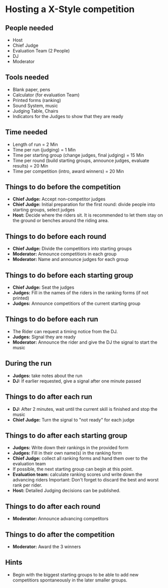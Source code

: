 # Hosting a X-Style competition

## People needed
* Host
* Chief Judge
* Evaluation Team (2 People)
* DJ
* Moderator

## Tools needed
* Blank paper, pens
* Calculator (for evaluation Team)
* Printed forms (ranking)
* Sound System, music
* Judging Table, Chairs
* Indicators for the Judges to show that they are ready

## Time needed
* Length of run = 2 Min
* Time per run (judging) = 1 Min
* Time per starting group (change judges, final judging) = 15 Min
* Time per round (build starting groups, announce judges, evaluate results) = 20 Min
* Time per competition (intro, award winners) = 20 Min

## Things to do before the competition
* **Chief Judge:** Accept non-competitor judges
* **Chief Judge:** Initial preparation for the first round: divide people into starting groups, select judges
* **Host:** Decide where the riders sit.
It is recommended to let them stay on the ground or benches around the riding area.

## Things to do before each round
* **Chief Judge:** Divide the competitiors into starting groups
* **Moderator:** Announce competitiors in each group
* **Moderator:** Name and announce judges for each group

## Things to do before each starting group
* **Chief Judge:** Seat the judges
* **Judges:** Fill in the names of the riders in the ranking forms (if not printed)
* **Judges:** Announce competitiors of the current starting group

## Things to do before each run
* The Rider can request a timing notice from the DJ.
* **Judges:** Signal they are ready
* **Moderator:** Announce the rider and give the DJ the signal to start the music

## During the run
* **Judges:** take notes about the run
* **DJ:** If earlier requested, give a signal after one minute passed

## Things to do after each run
* **DJ:** After 2 minutes, wait until the current skill is finished and stop the music
* **Chief Judge:** Turn the signal to "not ready" for each judge

## Things to do after each starting group
* **Judges:** Write down their rankings in the provided form
* **Judges:** Fill in their own name(s) in the ranking form
* **Chief Judge:** collect all ranking forms and hand them over to the evaluation team
* If possible, the next starting group can begin at this point.
* **Evaluation team:** calculate ranking scores und write down the advancing riders
Important: Don't forget to discard the best and worst rank per rider.
* **Host:** Detailed Judging decisions can be published.

## Things to do after each round
* **Moderator:** Announce advancing competitors

## Things to do after the competition
* **Moderator:** Award the 3 winners

## Hints
* Begin with the biggest starting groups to be able to add new competitiors spontaneously in the later smaller groups.
